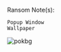 Ransom Note(s):  
```
Popup Window
Wallpaper
```
![pokbg](https://github.com/user-attachments/assets/ad048056-22d1-4aed-9cf3-10ca496321dd)

